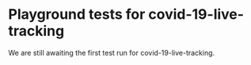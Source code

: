 # Playground tests for covid-19-live-tracking
We are still awaiting the first test run for covid-19-live-tracking.
